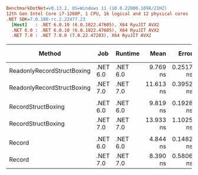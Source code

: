``` ini

BenchmarkDotNet=v0.13.2, OS=Windows 11 (10.0.22000.1098/21H2)
12th Gen Intel Core i7-1260P, 1 CPU, 16 logical and 12 physical cores
.NET SDK=7.0.100-rc.2.22477.23
  [Host]   : .NET 6.0.10 (6.0.1022.47605), X64 RyuJIT AVX2
  .NET 6.0 : .NET 6.0.10 (6.0.1022.47605), X64 RyuJIT AVX2
  .NET 7.0 : .NET 7.0.0 (7.0.22.47203), X64 RyuJIT AVX2


```
|                     Method |      Job |  Runtime |      Mean |     Error |    StdDev |    Median | Ratio | RatioSD | Allocated | Alloc Ratio |
|--------------------------- |--------- |--------- |----------:|----------:|----------:|----------:|------:|--------:|----------:|------------:|
| ReadonlyRecordStructBoxing | .NET 6.0 | .NET 6.0 |  9.769 ns | 0.2517 ns | 0.3689 ns |  9.707 ns |  1.00 |    0.00 |     104 B |        1.00 |
| ReadonlyRecordStructBoxing | .NET 7.0 | .NET 7.0 | 11.613 ns | 0.3952 ns | 1.1211 ns | 11.198 ns |  1.24 |    0.12 |     104 B |        1.00 |
|                            |          |          |           |           |           |           |       |         |           |             |
|         RecordStructBoxing | .NET 6.0 | .NET 6.0 |  9.819 ns | 0.1928 ns | 0.1610 ns |  9.784 ns |  1.00 |    0.00 |     104 B |        1.00 |
|         RecordStructBoxing | .NET 7.0 | .NET 7.0 | 13.933 ns | 1.1025 ns | 3.0366 ns | 12.883 ns |  1.29 |    0.20 |     104 B |        1.00 |
|                            |          |          |           |           |           |           |       |         |           |             |
|                     Record | .NET 6.0 | .NET 6.0 |  4.844 ns | 0.1482 ns | 0.1386 ns |  4.833 ns |  1.00 |    0.00 |     104 B |        1.00 |
|                     Record | .NET 7.0 | .NET 7.0 |  8.390 ns | 0.5806 ns | 1.6375 ns |  7.801 ns |  1.80 |    0.45 |     104 B |        1.00 |